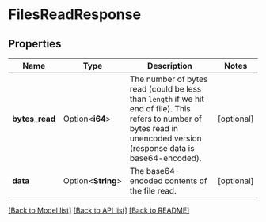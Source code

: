 # FilesReadResponse

## Properties

Name | Type | Description | Notes
------------ | ------------- | ------------- | -------------
**bytes_read** | Option<**i64**> | The number of bytes read (could be less than `length` if we hit end of file). This refers to number of bytes read in unencoded version (response data is base64-encoded).  | [optional]
**data** | Option<**String**> | The base64-encoded contents of the file read. | [optional]

[[Back to Model list]](../README.md#documentation-for-models) [[Back to API list]](../README.md#documentation-for-api-endpoints) [[Back to README]](../README.md)


